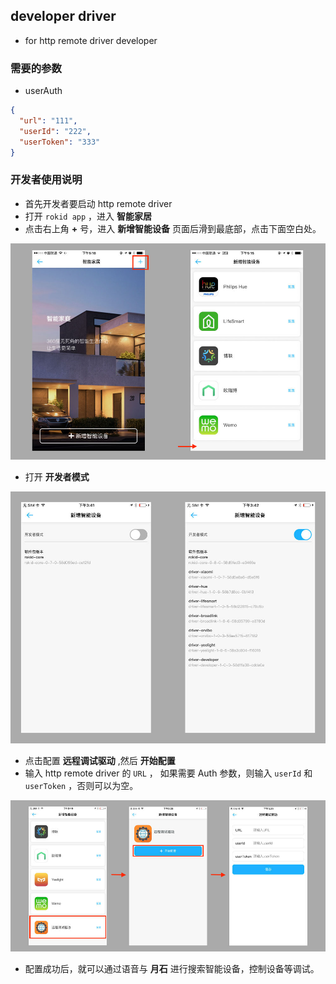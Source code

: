 ## developer driver

- for http remote driver developer

### 需要的参数
- userAuth

```json
{
  "url": "111",
  "userId": "222",
  "userToken": "333"
}
```

### 开发者使用说明

- 首先开发者要启动 http remote driver
- 打开 `rokid app` ，进入 **智能家居**
- 点击右上角 **+** 号，进入 **新增智能设备** 页面后滑到最底部，点击下面空白处。

![](../images/developer_3.jpg)

- 打开 **开发者模式**

![](../images/developer_1.jpg)

- 点击配置 **远程调试驱动** ,然后 **开始配置**
- 输入 http remote driver 的 `URL` ， 如果需要 Auth 参数，则输入 `userId` 和 `userToken` ，否则可以为空。

![](../images/developer_2.jpg)

- 配置成功后，就可以通过语音与 **月石** 进行搜索智能设备，控制设备等调试。
